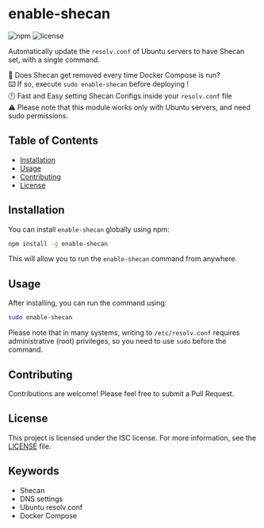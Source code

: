 # enable-shecan

![npm](https://img.shields.io/npm/v/enable-shecan)
![license](https://img.shields.io/npm/l/enable-shecan)

Automatically update the `resolv.conf` of Ubuntu servers to have Shecan set, with a single command.

🐋 Does Shecan get removed every time Docker Compose is run? <br />
⌨️ If so, execute `sudo enable-shecan` before deploying ! <br />
🕛 Fast and Easy setting Shecan Configs inside your `resolv.conf` file <br />
⚠️ Please note that this module works only with Ubuntu servers, and need sudo permissions.<br />

## Table of Contents

- [Installation](#installation)
- [Usage](#usage)
- [Contributing](#contributing)
- [License](#license)

## Installation

You can install `enable-shecan` globally using npm:

```bash
npm install -g enable-shecan
```

This will allow you to run the `enable-shecan` command from anywhere.

## Usage

After installing, you can run the command using:

```bash
sudo enable-shecan
```

Please note that in many systems, writing to `/etc/resolv.conf` requires administrative (root) privileges, so you need to use `sudo` before the command.

## Contributing

Contributions are welcome! Please feel free to submit a Pull Request.

## License

This project is licensed under the ISC license. For more information, see the [LICENSE](LICENSE) file.

## Keywords

- Shecan
- DNS settings
- Ubuntu resolv.conf
- Docker Compose
